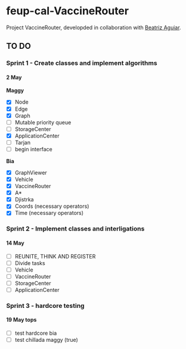 # feup-cal-VaccineRouter


Project VaccineRouter, developded in collaboration with [Beatriz Aguiar](https://github.com/beatriz-ag).


## TO DO

### Sprint 1 - Create classes and implement algorithms     
#### 2 May

**Maggy**
- [x] Node
- [x] Edge
- [x] Graph
- [ ] Mutable priority queue
- [ ] StorageCenter           
- [x] ApplicationCenter
- [ ] Tarjan                  
- [ ] begin interface         
 
**Bia**    
- [x] GraphViewer             
- [x] Vehicle                 
- [x] VaccineRouter           
- [x] A*                      
- [x] Djistrka    
- [x] Coords (necessary operators)
- [x] Time (necessary operators)          

### Sprint 2 - Implement classes and interligations
#### 14 May

- [ ] REUNITE, THINK AND REGISTER
- [ ] Divide tasks
- [ ] Vehicle                 
- [ ] VaccineRouter           
- [ ] StorageCenter           
- [ ] ApplicationCenter       

### Sprint 3 - hardcore testing
#### 19 May tops
- [ ] test hardcore bia
- [ ] test chillada maggy (true)
